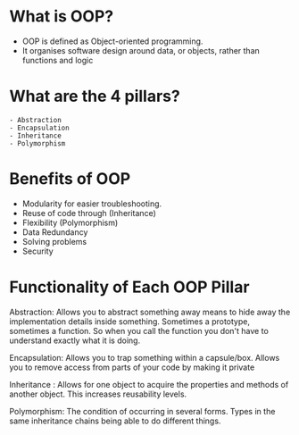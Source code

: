 # What is OOP?

- OOP is defined as Object-oriented programming.
- It organises software design around data, or objects, rather than functions and logic


# What are the 4 pillars?
```commandline
- Abstraction
- Encapsulation
- Inheritance
- Polymorphism
```
# Benefits of OOP

- Modularity for easier troubleshooting.
- Reuse of code through (Inheritance)
- Flexibility (Polymorphism)
- Data Redundancy
- Solving problems
- Security

# Functionality of Each OOP Pillar
Abstraction: Allows you to abstract something away means to hide away the implementation details inside something. Sometimes a prototype, sometimes a function. So when you call the function you don't have to understand exactly what it is doing.

Encapsulation: Allows you to trap something within a capsule/box. Allows you to remove access from parts of your code by making it private

Inheritance : Allows for one object to acquire the properties and methods of another object. This increases reusability levels.

Polymorphism: The condition of occurring in several forms. Types in the same inheritance chains being able to do different things.

